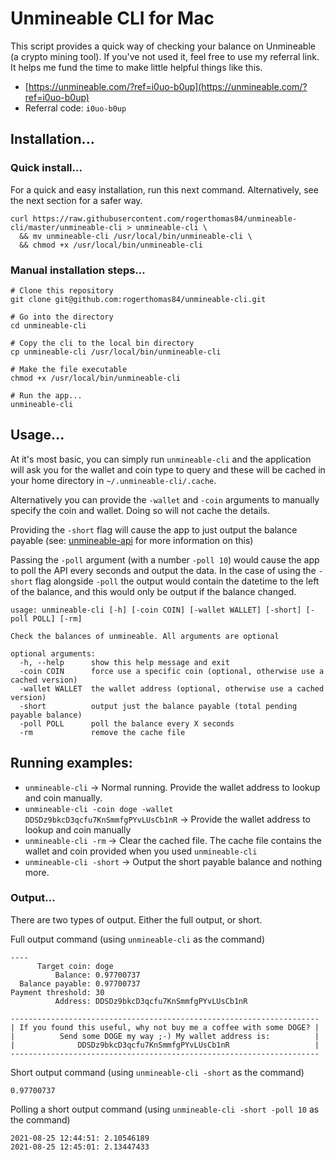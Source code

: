 Unmineable CLI for Mac
=====

This script provides a quick way of checking your balance on Unmineable (a crypto mining tool). If you've not used it,
feel free to use my referral link. It helps me fund the time to make little helpful things like this.
* [https://unmineable.com/?ref=i0uo-b0up](https://unmineable.com/?ref=i0uo-b0up)
* Referral code: `i0uo-b0up`

## Installation...

### Quick install...

For a quick and easy installation, run this next command. Alternatively, see the next section for a safer way.

```
curl https://raw.githubusercontent.com/rogerthomas84/unmineable-cli/master/unmineable-cli > unmineable-cli \
  && mv unmineable-cli /usr/local/bin/unmineable-cli \
  && chmod +x /usr/local/bin/unmineable-cli
```

### Manual installation steps...

```
# Clone this repository
git clone git@github.com:rogerthomas84/unmineable-cli.git

# Go into the directory
cd unmineable-cli

# Copy the cli to the local bin directory
cp unmineable-cli /usr/local/bin/unmineable-cli

# Make the file executable
chmod +x /usr/local/bin/unmineable-cli

# Run the app...
unmineable-cli
```

## Usage...

At it's most basic, you can simply run `unmineable-cli` and the application will ask you for the wallet and coin type to
query and these will be cached in your home directory in `~/.unmineable-cli/.cache`.

Alternatively you can provide the `-wallet` and `-coin` arguments to manually specify the coin and wallet. Doing so will
not cache the details.

Providing the `-short` flag will cause the app to just output the balance payable (see: [unmineable-api](https://github.com/unMineableDev/unmineable-api#get--addressaddresscoincoin) for more information on this)

Passing the `-poll` argument (with a number `-poll 10`) would cause the app to poll the API every seconds and output the
data. In the case of using the `-short` flag alongside `-poll` the output would contain the datetime to the left of the
balance, and this would only be output if the balance changed.

```shell
usage: unmineable-cli [-h] [-coin COIN] [-wallet WALLET] [-short] [-poll POLL] [-rm]

Check the balances of unmineable. All arguments are optional

optional arguments:
  -h, --help      show this help message and exit
  -coin COIN      force use a specific coin (optional, otherwise use a cached version)
  -wallet WALLET  the wallet address (optional, otherwise use a cached version)
  -short          output just the balance payable (total pending payable balance)
  -poll POLL      poll the balance every X seconds
  -rm             remove the cache file

```

## Running examples:

* `unmineable-cli` -> Normal running. Provide the wallet address to lookup and coin manually.
* `unmineable-cli -coin doge -wallet DDSDz9bkcD3qcfu7KnSmmfgPYvLUsCb1nR` -> Provide the wallet address to lookup and
  coin manually
* `unmineable-cli -rm` -> Clear the cached file. The cache file contains the wallet and coin provided when you used
  `unmineable-cli`
* `unmineable-cli -short` -> Output the short payable balance and nothing more.

### Output...

There are two types of output. Either the full output, or short.

Full output command (using `unmineable-cli` as the command)

```shell
----
      Target coin: doge
          Balance: 0.97700737
  Balance payable: 0.97700737
Payment threshold: 30
          Address: DDSDz9bkcD3qcfu7KnSmmfgPYvLUsCb1nR

---------------------------------------------------------------------
| If you found this useful, why not buy me a coffee with some DOGE? |
|          Send some DOGE my way ;-) My wallet address is:          |
|              DDSDz9bkcD3qcfu7KnSmmfgPYvLUsCb1nR                   |
---------------------------------------------------------------------

```

Short output command (using `unmineable-cli -short` as the command)

```shell
0.97700737
```

Polling a short output command (using `unmineable-cli -short -poll 10` as the command)

```shell
2021-08-25 12:44:51: 2.10546189
2021-08-25 12:45:01: 2.13447433
```
